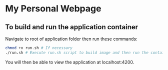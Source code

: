 # My Personal Webpage

## To build and run the application container

Navigate to root of application folder then run these commands:

```bash
chmod +x run.sh # If necessary
./run.sh # Execute run.sh script to build image and then run the container
```

You will then be able to view the application at localhost:4200.